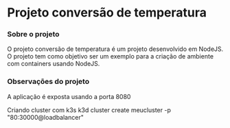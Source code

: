 # Projeto conversão de temperatura

### Sobre o projeto
O projeto conversão de temperatura é um projeto desenvolvido em NodeJS. O projeto tem como objetivo ser um exemplo para a criação de ambiente com containers usando NodeJS.

### Observações do projeto
A aplicação é exposta usando a porta 8080

Criando cluster com k3s
k3d cluster create meucluster -p "80:30000@loadbalancer"
